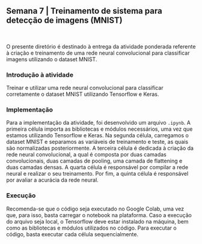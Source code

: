 <h2>Semana 7 | Treinamento de sistema para detecção de imagens (MNIST)</h2>
<br>

O presente diretório é destinado à entrega da atividade ponderada referente à criação e treinamento de uma rede neural convolucional para classificar imagens utilizando o dataset MNIST.

<h3>Introdução à atividade</h3>

Treinar e utilizar uma rede neural convolucional para classificar corretamente o dataset MNIST utilizando Tensorflow e Keras.

<h3>Implementação</h3>

Para a implementação da atividade, foi desenvolvido um arquivo <code>.ipynb</code>. A primeira célula importa as bibliotecas e módulos necessários, uma vez que estamos utilizando Tensorflow e Keras. Na segunda célula, carregamos o dataset MNIST e separamos as variáveis de treinamento e teste, as quais são normalizadas posteriormente. A terceira célula é dedicada à criação da rede neural convolucional, a qual é composta por duas camadas convolucionais, duas camadas de pooling, uma camada de flattening e duas camadas densas. A quarta célula é responsável por compilar a rede neural e realizar o seu treinamento. Por fim, a quinta célula é responsável por avaliar a acurácia da rede neural.

<h3>Execução</h3>

Recomenda-se que o código seja executado no Google Colab, uma vez que, para isso, basta carregar o notebook na plataforma. Caso a execução do arquivo seja local, o Tensorflow deve estar instalado na máquina, bem como as bibliotecas e módulos utilizados no código. Para executar o código, basta executar cada célula sequencialmente.

